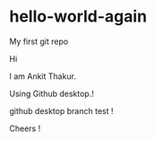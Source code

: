 # hello-world-again
My first git repo

Hi 

I am Ankit Thakur.

Using Github desktop.!

github desktop branch test !

Cheers !
